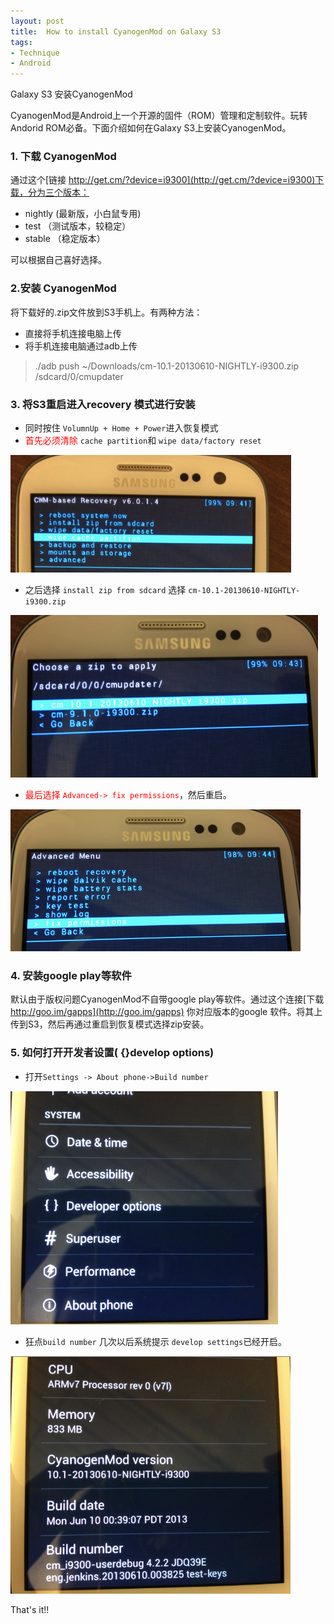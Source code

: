 ```yaml
---
layout: post
title:  How to install CyanogenMod on Galaxy S3
tags:
- Technique
- Android
---
```


Galaxy S3 安装CyanogenMod

CyanogenMod是Android上一个开源的固件（ROM）管理和定制软件。玩转Andorid ROM必备。下面介绍如何在Galaxy S3上安装CyanogenMod。

### 1. 下载 CyanogenMod
通过这个[链接 http://get.cm/?device=i9300](http://get.cm/?device=i9300)下载，分为三个版本：    

- nightly (最新版，小白鼠专用)  
- test  （测试版本，较稳定）  
- stable  （稳定版本）  

可以根据自己喜好选择。

### 2.安装 CyanogenMod
将下载好的.zip文件放到S3手机上。有两种方法：  

-  直接将手机连接电脑上传  
-  将手机连接电脑通过adb上传  
> ./adb push ~/Downloads/cm-10.1-20130610-NIGHTLY-i9300.zip /sdcard/0/cmupdater

### 3. 将S3重启进入recovery 模式进行安装

- 同时按住 `VolumnUp + Home + Power`进入恢复模式
- <font color='red'> 首先必须清除</font> `cache partition`和 `wipe data/factory reset`  

 ![rev_1](/assets/images/2013/06/11/recv_1.png)
 
- 之后选择 `install zip from sdcard`  选择 `cm-10.1-20130610-NIGHTLY-i9300.zip`

![rev_2](/assets/images/2013/06/11/recv_2.png)

- <font color='red'>最后选择 `Advanced-> fix permissions`</font>，然后重启。

![rev_3](/assets/images/2013/06/11/recv_3.png)


### 4. 安装google play等软件
默认由于版权问题CyanogenMod不自带google play等软件。通过这个连接[下载 http://goo.im/gapps](http://goo.im/gapps) 你对应版本的google 软件。将其上传到S3，然后再通过重启到恢复模式选择zip安装。  


### 5. 如何打开开发者设置( {}develop options) 
- 打开`Settings -> About phone->Build number`

![dev_1](/assets/images/2013/06/11/dev_1.png)

- 狂点`build number` 几次以后系统提示 `develop settings`已经开启。

![dev_2](/assets/images/2013/06/11/dev_2.png)


That's it!!
